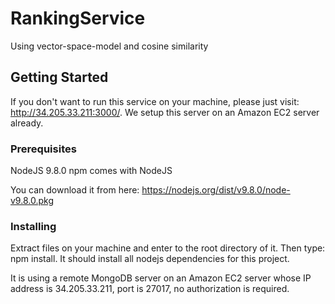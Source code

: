 # RankingService

Using vector-space-model and cosine similarity

## Getting Started

If you don't want to run this service on your machine, please just visit: http://34.205.33.211:3000/. We setup this server on an Amazon EC2 server already.

### Prerequisites

NodeJS 9.8.0
npm comes with NodeJS

You can download it from here:
https://nodejs.org/dist/v9.8.0/node-v9.8.0.pkg

### Installing

Extract files on your machine and enter to the root directory of it.
Then type: npm install.
It should install all nodejs dependencies for this project.

It is using a remote MongoDB server on an Amazon EC2 server whose IP address is 34.205.33.211, port is 27017, no authorization is required.
